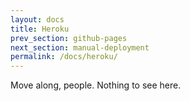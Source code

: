 ```yaml
---
layout: docs
title: Heroku
prev_section: github-pages
next_section: manual-deployment
permalink: /docs/heroku/
---
```


Move along, people. Nothing to see here.
